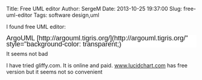 Title: Free UML editor 
Author: SergeM
Date: 2013-10-25 19:37:00
Slug: free-uml-editor
Tags: software design,uml

I found free UML editor:
<h1 style="background-color: white; font-family: 'Lucida Grande', Verdana, Arial, Helvetica, sans-serif; font-size: large; font-weight: normal; line-height: 16px; margin-bottom: 0.5em; margin-top: 0.6em;">ArgoUML&nbsp;[http://argouml.tigris.org/](http://argouml.tigris.org/" style="background-color: transparent;)</h1><div>It seems not bad</div><div>


I have tried gliffy.com. It is online and paid.
www.lucidchart.com has free version but it seems not so convenient

</div>
